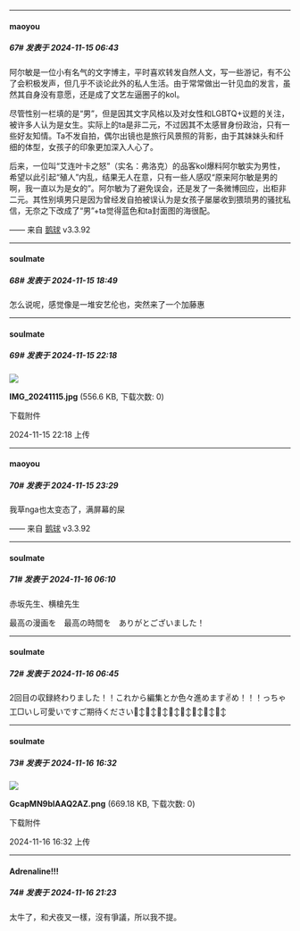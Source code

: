 ﻿
*****

####  maoyou  
##### 67#       发表于 2024-11-15 06:43

阿尔敏是一位小有名气的文字博主，平时喜欢转发自然人文，写一些游记，有不公了会积极发声，但几乎不谈论此外的私人生活。由于常常做出一针见血的发言，虽然其自身没有意愿，还是成了文艺左逼圈子的kol。

尽管性别一栏填的是“男”，但是因其文字风格以及对女性和LGBTQ+议题的关注，被许多人认为是女生。实际上的ta是非二元，不过因其不太感冒身份政治，只有一些好友知情。Ta不发自拍，偶尔出镜也是旅行风景照的背影，由于其妹妹头和纤细的体型，女孩子的印象更加深入人心了。

后来，一位叫“艾连叶卡之怒”（实名：弗洛克）的品客kol爆料阿尔敏实为男性，希望以此引起“殖人”内乱，结果无人在意，只有一些人感叹“原来阿尔敏是男的啊，我一直以为是女的”。阿尔敏为了避免误会，还是发了一条微博回应，出柜非二元。其性别填男只是因为曾经发自拍被误认为是女孩子屡屡收到猥琐男的骚扰私信，无奈之下改成了“男”+ta觉得蓝色和ta封面图的海很配。

—— 来自 [鹅球](https://www.pgyer.com/GcUxKd4w) v3.3.92


*****

####  soulmate  
##### 68#       发表于 2024-11-15 18:49

怎么说呢，感觉像是一堆安艺伦也，突然来了一个加藤惠


*****

####  soulmate  
##### 69#       发表于 2024-11-15 22:18

<img src="https://img.saraba1st.com/forum/202411/15/221802upex2p2pbjkb2hjg.jpg" referrerpolicy="no-referrer">

<strong>IMG_20241115.jpg</strong> (556.6 KB, 下载次数: 0)

下载附件

2024-11-15 22:18 上传


*****

####  maoyou  
##### 70#       发表于 2024-11-15 23:29

我草nga也太变态了，满屏幕的屎

—— 来自 [鹅球](https://www.pgyer.com/GcUxKd4w) v3.3.92


*****

####  soulmate  
##### 71#       发表于 2024-11-16 06:10

赤坂先生、横槍先生

最高の漫画を　最高の時間を　ありがとございました！


*****

####  soulmate  
##### 72#       发表于 2024-11-16 06:45

2回目の収録終わりました！！これから編集とか色々進めます✌️め！！！っちゃ工□いし可愛いですご期待ください🙂‍↕️🙂‍↕️🙂‍↕️🙂‍↕️🙂‍↕️🙂‍↕️🙂‍↕️🙂‍↕️


*****

####  soulmate  
##### 73#       发表于 2024-11-16 16:32

<img src="https://img.saraba1st.com/forum/202411/16/163247gb0ieyyzz5yfybq7.png" referrerpolicy="no-referrer">

<strong>GcapMN9bIAAQ2AZ.png</strong> (669.18 KB, 下载次数: 0)

下载附件

2024-11-16 16:32 上传


*****

####  Adrenaline!!!  
##### 74#       发表于 2024-11-16 21:23

太牛了，和犬夜叉一樣，沒有爭議，所以我不提。

